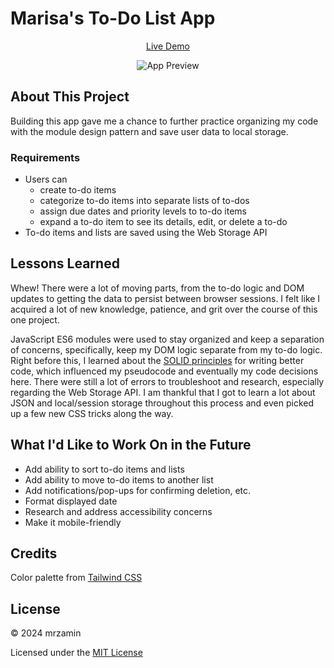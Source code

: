 # Marisa's To-Do List App

<div align="center">
  
[Live Demo](https://mrzamin.github.io/to-do-list-app/)

![App Preview](https://github.com/mrzamin/to-do-list-app/assets/142754418/fd600d5f-251d-43db-8841-75bf4c815799)

</div>
  
## About This Project
Building this app gave me a chance to further practice organizing my code with the module design pattern and save user data to local storage. 

### Requirements
- Users can
  - create to-do items
  - categorize to-do items into separate lists of to-dos
  - assign due dates and priority levels to to-do items
  - expand a to-do item to see its details, edit, or delete a to-do
- To-do items and lists are saved using the Web Storage API


## Lessons Learned

Whew! There were a lot of moving parts, from the to-do logic and DOM updates to getting the data to persist between browser sessions. I felt like I acquired a lot of new knowledge, patience, and grit over the course of this one project. 

JavaScript ES6 modules were used to stay organized and keep a separation of concerns, specifically, keep my DOM logic separate from my to-do logic. Right before this, I learned about the [SOLID principles](https://www.digitalocean.com/community/conceptual-articles/s-o-l-i-d-the-first-five-principles-of-object-oriented-design) for writing better code, which influenced my pseudocode and eventually my code decisions here. There were still a lot of errors to troubleshoot and research, especially regarding the Web Storage API. I am thankful that I got to learn a lot about JSON and local/session storage throughout this process and even picked up a few new CSS tricks along the way.


## What I'd Like to Work On in the Future
- Add ability to sort to-do items and lists
- Add ability to move to-do items to another list
- Add notifications/pop-ups for confirming deletion, etc.
- Format displayed date
- Research and address accessibility concerns
- Make it mobile-friendly 

## Credits

Color palette from [Tailwind CSS](https://tailwindcss.com/) 

## License 

© 2024 mrzamin

Licensed under the [MIT License](https://github.com/mrzamin/weather-app/blob/main/LICENSE)
